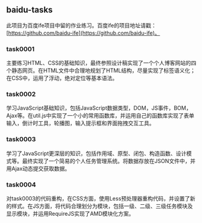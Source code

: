 ## baidu-tasks

此项目为百度ife项目中留的作业练习。百度ife的项目地址请戳：[https://github.com/baidu-ife](https://github.com/baidu-ife)。

### task0001 ###

主要练习HTML、CSS的基础知识，最终参照设计稿实现了一个个人博客网站的四个静态网页。在HTML文件中合理地规划了HTML结构，尽量实现了标签语义化；在CSS中，运用了浮动，绝对定位等基本语法。

### task0002 

学习JavaScript基础知识，包括JavaScript数据类型，DOM，JS事件，BOM，Ajax等。在util.js中实现了一个小的常用函数库，并运用自己的函数库实现了表单输入，倒计时工具，轮播图，输入提示框和界面拖拽交互工具。

### task0003

学习了JavaScript更深层的知识，包括作用域、原型、闭包、构造函数、设计模式等。最终实现了一个简易的个人任务管理系统。将数据存放在JSON文件中，并用Ajax动态提交获取数据。

### task0004

对task0003的代码重构，在CSS方面，使用Less预处理器重构代码，并设置了新的样式。在JS方面，将代码合理划分为模块，包括一级、二级、三级任务模块及显示模块，并运用RequireJS实现了AMD模块化方案。

